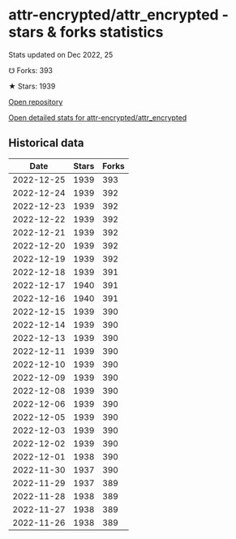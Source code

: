 # attr-encrypted/attr_encrypted - stars & forks statistics

Stats updated on Dec 2022, 25

☋ Forks: 393

★ Stars: 1939

[Open repository](https://github.com/attr-encrypted/attr_encrypted)

[Open detailed stats for attr-encrypted/attr_encrypted](https://reviewgithub.com/rep/attr-encrypted/attr_encrypted)

## Historical data
| Date | Stars | Forks |
|------|-------|-------|
| 2022-12-25 | 1939 | 393 | 
| 2022-12-24 | 1939 | 392 | 
| 2022-12-23 | 1939 | 392 | 
| 2022-12-22 | 1939 | 392 | 
| 2022-12-21 | 1939 | 392 | 
| 2022-12-20 | 1939 | 392 | 
| 2022-12-19 | 1939 | 392 | 
| 2022-12-18 | 1939 | 391 | 
| 2022-12-17 | 1940 | 391 | 
| 2022-12-16 | 1940 | 391 | 
| 2022-12-15 | 1939 | 390 | 
| 2022-12-14 | 1939 | 390 | 
| 2022-12-13 | 1939 | 390 | 
| 2022-12-11 | 1939 | 390 | 
| 2022-12-10 | 1939 | 390 | 
| 2022-12-09 | 1939 | 390 | 
| 2022-12-08 | 1939 | 390 | 
| 2022-12-06 | 1939 | 390 | 
| 2022-12-05 | 1939 | 390 | 
| 2022-12-03 | 1939 | 390 | 
| 2022-12-02 | 1939 | 390 | 
| 2022-12-01 | 1938 | 390 | 
| 2022-11-30 | 1937 | 390 | 
| 2022-11-29 | 1937 | 389 | 
| 2022-11-28 | 1938 | 389 | 
| 2022-11-27 | 1938 | 389 | 
| 2022-11-26 | 1938 | 389 | 

